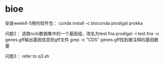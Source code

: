 # bioe

安装week4-5用的软件包：
conda install -c bioconda prodigal prokka

问题2：
选取ncbi数据集中的一个基因组，改名为test.fna
prodigal -i test.fna -o genes.gff输出基因信息到gff文件
grep -c "CDS" genes.gff找到被注释的基因数量

问题3：
refer to q3.sh




